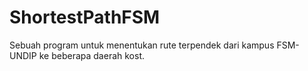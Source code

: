 # ShortestPathFSM
Sebuah program untuk menentukan rute terpendek dari kampus FSM-UNDIP ke beberapa daerah kost.
